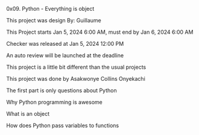 0x09. Python - Everything is object

This project was design By: Guillaume

This Project starts Jan 5, 2024 6:00 AM, must end by Jan 6, 2024 6:00 AM

Checker was released at Jan 5, 2024 12:00 PM

An auto review will be launched at the deadline

This project is a little bit different than the usual projects

This project was done by Asakwonye Collins Onyekachi

The first part is only questions about Python

Why Python programming is awesome

What is an object

How does Python pass variables to functions
